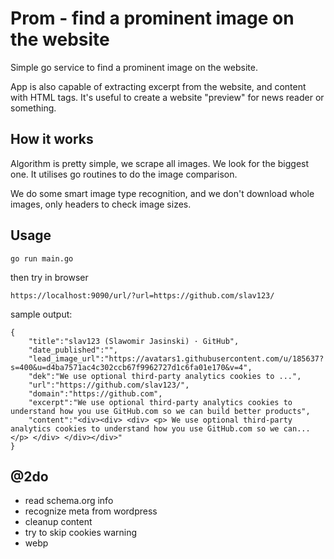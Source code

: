 # Prom - find a prominent image on the website

Simple go service to find a prominent image on the website. 

App is also capable of extracting excerpt from the website, and content with HTML tags.
It's useful to create a website "preview" for news reader or something.
## How it works

Algorithm is pretty simple, we scrape all images. We look for the biggest one. It utilises go routines to do the image comparison.

We do some smart image type recognition, and we don't download whole images, only headers to check image sizes. 

## Usage

    go run main.go
    
then try in browser

    https://localhost:9090/url/?url=https://github.com/slav123/
    
    
sample output:
	
    {
        "title":"slav123 (Slawomir Jasinski) · GitHub",
        "date_published":"",
        "lead_image_url":"https://avatars1.githubusercontent.com/u/185637?s=400&u=d4ba7571ac4c302ccb67f9962727d1c6fa01e170&v=4",
        "dek":"We use optional third-party analytics cookies to ...",
        "url":"https://github.com/slav123/",
        "domain":"https://github.com",
        "excerpt":"We use optional third-party analytics cookies to understand how you use GitHub.com so we can build better products",
        "content":"<div><div> <div> <p> We use optional third-party analytics cookies to understand how you use GitHub.com so we can... </p> </div> </div></div>"
    }

  
## @2do

* read schema.org info
* recognize meta from wordpress
* cleanup content
* try to skip cookies warning
* webp